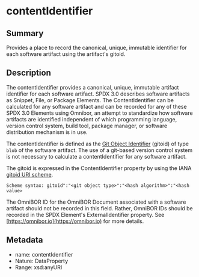 <!-- Automatically generated by spec-parser v2.0.0 on 2023-12-27T15:02:03.969017+00:00 -->
<!-- SPDX-License-Identifier: Community-Spec-1.0 -->

# contentIdentifier

## Summary

Provides a place to record the canonical, unique, immutable identifier for each software artifact using the artifact's gitoid.


## Description

The contentIdentifier provides a canonical, unique, immutable artifact identifier for each software artifact. SPDX 3.0 describes software artifacts as Snippet, File, or Package Elements. The ContentIdentifier can be calculated for any software artifact and can be recorded for any of these SPDX 3.0 Elements using Omnibor, an attempt to standardize how software artifacts are identified independent of which programming language, version control system, build tool, package manager, or software distribution mechanism is in use.  

The contentIdentifier is defined as the [Git Object Identifier](https://git-scm.com/book/en/v2/Git-Internals-Git-Objects) (gitoid) of type `blob` of the software artifact. The use of a git-based version control system is not necessary to calculate a contentIdentifier for any software artifact.

The gitoid is expressed in the ContentIdentifier property by using the IANA [gitoid URI scheme](https://www.iana.org/assignments/uri-schemes/prov/gitoid).

```
Scheme syntax: gitoid":"<git object type>":"<hash algorithm>":"<hash value>
```

The OmniBOR ID for the OmniBOR Document associated with a software artifact should not be recorded in this field. Rather, OmniBOR IDs should be recorded in the SPDX Element's ExternalIdentifier property. See [https://omnibor.io](https://omnibor.io) for more details.


## Metadata

- name: contentIdentifier
- Nature: DataProperty
- Range: xsd:anyURI




